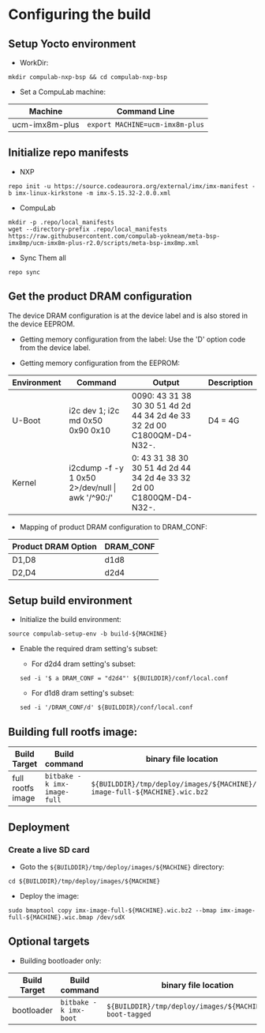 # Configuring the build

## Setup Yocto environment

* WorkDir:
```
mkdir compulab-nxp-bsp && cd compulab-nxp-bsp
```
* Set a CompuLab machine:

| Machine | Command Line |
|---|---|
|ucm-imx8m-plus|```export MACHINE=ucm-imx8m-plus```|

## Initialize repo manifests

* NXP
```
repo init -u https://source.codeaurora.org/external/imx/imx-manifest -b imx-linux-kirkstone -m imx-5.15.32-2.0.0.xml
```

* CompuLab
```
mkdir -p .repo/local_manifests
wget --directory-prefix .repo/local_manifests https://raw.githubusercontent.com/compulab-yokneam/meta-bsp-imx8mp/ucm-imx8m-plus-r2.0/scripts/meta-bsp-imx8mp.xml
```

* Sync Them all
```
repo sync
```

## Get the product DRAM configuration

The device DRAM configuration is at the device label and is also stored in the device EEPROM.

* Getting memory configuration from the label:
Use the 'D' option code from the device label.

* Getting memory configuration from the EEPROM:

| Environment | Command | Output | Description |
|---|---|---|---|
| U-Boot| i2c dev 1; i2c md 0x50 0x90 0x10|0090: 43 31 38 30 30 51 4d 2d 44 34 2d 4e 33 32 2d 00    C1800QM-D4-N32-.| D4 = 4G
| Kernel| i2cdump -f -y 1 0x50 2>/dev/null \| awk '/^90:/' |0: 43 31 38 30 30 51 4d 2d 44 34 2d 4e 33 32 2d 00    C1800QM-D4-N32-.| |

* Mapping of product DRAM configuration to DRAM_CONF:

|Product DRAM Option|DRAM_CONF|
|---|---|
|D1,D8|d1d8|
|D2,D4|d2d4|

## Setup build environment

* Initialize the build environment:
```
source compulab-setup-env -b build-${MACHINE}
```


* Enable the required dram setting's subset:

  * For d2d4 dram setting's subset:
  ```
  sed -i '$ a DRAM_CONF = "d2d4"' ${BUILDDIR}/conf/local.conf
  ```

  * For d1d8 dram setting's subset:
  ```
  sed -i '/DRAM_CONF/d' ${BUILDDIR}/conf/local.conf
  ```

##  Building full rootfs image:

| Build Target | Build command | binary file location |
|---|---|---|
| full rootfs image |```bitbake -k imx-image-full```|```${BUILDDIR}/tmp/deploy/images/${MACHINE}/imx-image-full-${MACHINE}.wic.bz2```|


## Deployment
### Create a live SD card

* Goto the `${BUILDDIR}/tmp/deploy/images/${MACHINE}` directory:
```
cd ${BUILDDIR}/tmp/deploy/images/${MACHINE}
```

* Deploy the image:
```
sudo bmaptool copy imx-image-full-${MACHINE}.wic.bz2 --bmap imx-image-full-${MACHINE}.wic.bmap /dev/sdX
```

## Optional targets
* Building bootloader only:

| Build Target | Build command | binary file location |
|---|---|---|
| bootloader |```bitbake -k imx-boot```|```${BUILDDIR}/tmp/deploy/images/${MACHINE}/imx-boot-tagged```|
